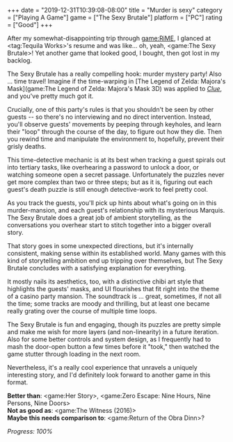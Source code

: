 +++
date = "2019-12-31T10:39:08-08:00"
title = "Murder is sexy"
category = ["Playing A Game"]
game = ["The Sexy Brutale"]
platform = ["PC"]
rating = ["Good"]
+++

After my somewhat-disappointing trip through <game:RiME>, I glanced at <tag:Tequila Works>'s resume and was like... oh, yeah, <game:The Sexy Brutale>!  Yet another game that looked good, I bought, then got lost in my backlog.

The Sexy Brutale has a really compelling hook: murder mystery party!  Also ... time travel!  Imagine if the time-warping in [The Legend of Zelda: Majora's Mask](game:The Legend of Zelda: Majora's Mask 3D) was applied to <i><a href="https://www.imdb.com/title/tt0088930/">Clue</a></i>, and you've pretty much got it.

Crucially, one of this party's rules is that you shouldn't be seen by other guests -- so there's no interviewing and no direct intervention.  Instead, you'll observe guests' movements by peeping through keyholes, and learn their "loop" through the course of the day, to figure out how they die.  Then you rewind time and manipulate the environment to, hopefully, prevent their grisly deaths.

This time-detective mechanic is at its best when tracking a guest spirals out into tertiary tasks, like overhearing a password to unlock a door, or watching someone open a secret passage.  Unfortunately the puzzles never get more complex than two or three steps; but as it is, figuring out each guest's death puzzle is still enough detective-work to feel pretty cool.

As you track the guests, you'll pick up hints about what's going on in this murder-mansion, and each guest's relationship with its mysterious Marquis.  The Sexy Brutale does a great job of ambient storytelling, as the conversations you overhear start to stitch together into a bigger overall story.

That story goes in some unexpected directions, but it's internally consistent, making sense within its established world.  Many games with this kind of storytelling ambition end up tripping over themselves, but The Sexy Brutale concludes with a satisfying explanation for everything.

It mostly nails its aesthetics, too, with a distinctive chibi art style that highlights the guests' masks, and UI flourishes that fit right into the theme of a casino party mansion.  The soundtrack is ... great, sometimes, if not all the time; some tracks are moody and thrilling, but at least one became really grating over the course of multiple time loops.

The Sexy Brutale is fun and engaging, though its puzzles are pretty simple and make me wish for more layers (and non-linearity) in a future iteration.  Also for some better controls and system design, as I frequently had to mash the door-open button a few times before it "took," then watched the game stutter through loading in the next room.

Nevertheless, it's a really cool experience that unravels a uniquely interesting story, and I'd definitely look forward to another game in this format.

<b>Better than</b>: <game:Her Story>, <game:Zero Escape: Nine Hours, Nine Persons, Nine Doors>  
<b>Not as good as</b>: <game:The Witness (2016)>  
<b>Maybe this needs comparison to</b>: <game:Return of the Obra Dinn>?

<i>Progress: 100%</i>
